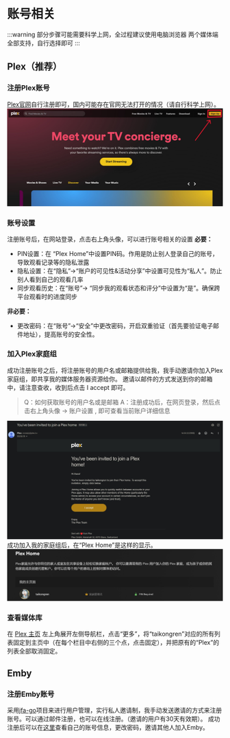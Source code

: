 # 账号相关
:::warning
部分步骤可能需要科学上网，全过程建议使用电脑浏览器
两个媒体端全部支持，自行选择即可
:::
## Plex（推荐）
### 注册Plex账号
[Plex官网](https://www.plex.tv/)自行注册即可，国内可能存在官网无法打开的情况（请自行科学上网）。
![](../../images/3bc582f1d6ed1c1c7c5c9c4836d8241e.jpg)
### 账号设置
注册账号后，在网站登录，点击右上角头像，可以进行账号相关的设置
**必要：**

- PIN设置：在 “Plex Home”中设置PIN码。作用是防止别人登录自己的账号，导致观看记录等的隐私泄露
- 隐私设置：在“隐私”->“账户的可见性&活动分享”中设置可见性为“私人”。防止别人看到自己的观看几率
- 同步观看历史：在“账号”-> “同步我的观看状态和评分”中设置为“是”。确保跨平台观看时的进度同步

**非必要：**

- 更改密码：在“账号”->“安全”中更改密码，开启双重验证（首先要验证电子邮件地址），提高账号的安全性。
### 加入Plex家庭组
成功注册账号之后，将注册账号的用户名或邮箱提供给我，我手动邀请你加入Plex家庭组，即共享我的媒体服务器资源给你。
邀请以邮件的方式发送到你的邮箱中，请注意查收，收到后点击 I accept 即可。
> Q：如何获取账号的用户名或是邮箱
> A：注册成功后，在网页登录，然后点击右上角头像 -> 账户设置 , 即可查看当前账户详细信息

![邮件示例](../../images/1d557fa9c02f730cc705fe9d5f120d88.jpg "邮件示例")
成功加入我的家庭组后，在“Plex Home”是这样的显示。    
![](../../images/d720395045e606975d2e8a6a777eb240.jpg)
### 查看媒体库
在 [Plex 主页](https://app.plex.tv/desktop/#!/) 左上角展开左侧导航栏，点击“更多”，将“taikongren”对应的所有列表固定到主页中（在每个栏目中右侧的三个点，点击固定），并把原有的“Plex”的列表全部取消固定。
## Emby
### 注册Emby账号
采用[jfa-go](https://github.com/hrfee/jfa-go)项目来进行用户管理，实行私人邀请制，我手动发送邀请的方式来注册账号。可以通过邮件注册，也可以在线注册。（邀请的用户有30天有效期）。
成功注册后可以在[这里](https://jfa.taikong.co/)查看自己的账号信息，更改密码，邀请其他人加入Emby。
